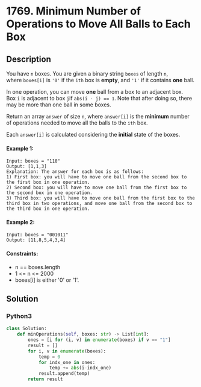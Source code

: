 # 1769. Minimum Number of Operations to Move All Balls to Each Box


## Description
You have `n` boxes. You are given a binary string `boxes` of length `n`, where `boxes[i]` is `'0'` if the `ith` box is **empty**, and `'1'` if it contains **one** ball.

In one operation, you can move **one** ball from a box to an adjacent box. Box `i` is adjacent to box `j`if `abs(i - j) == 1`. Note that after doing so, there may be more than one ball in some boxes.

Return an array `answer` of size `n`, where `answer[i]` is the **minimum** number of operations needed to move all the balls to the `ith` box.

Each `answer[i]` is calculated considering the **initial** state of the boxes.

#### Example 1:
```
Input: boxes = "110"
Output: [1,1,3]
Explanation: The answer for each box is as follows:
1) First box: you will have to move one ball from the second box to the first box in one operation.
2) Second box: you will have to move one ball from the first box to the second box in one operation.
3) Third box: you will have to move one ball from the first box to the third box in two operations, and move one ball from the second box to the third box in one operation.
```

#### Example 2:
```
Input: boxes = "001011"
Output: [11,8,5,4,3,4]
```

#### Constraints:
- n == boxes.length
- 1 <= n <= 2000
- boxes[i] is either '0' or '1'.


## Solution


### Python3
```python
class Solution:
    def minOperations(self, boxes: str) -> List[int]:
        ones = [i for (i, v) in enumerate(boxes) if v == "1"]
        result = []
        for i, v in enumerate(boxes):
            temp = 0
            for indx_one in ones:
                temp += abs(i-indx_one)
            result.append(temp)
        return result
```

